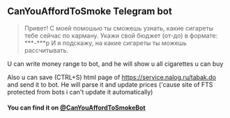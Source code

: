 ## CanYouAffordToSmoke Telegram bot

>Привет! 
>С моей помошью ты сможешь узнать, какие сигареты тебе сейчас по карману.
>Укажи свой бюджет (от-до) в формате: \*\*\*-\*\*\*р
>И я подскажу, на какие сигареты ты можешь рассчитывать.

U can write money range to bot, and he will show u all cigarettes u can buy

Also u can save (CTRL+S) html page of https://service.nalog.ru/tabak.do and send it to bot. He will parse it and update prices 
('cause site of FTS protected from bots i can't update it automatically)

#### You can find it on [@CanYouAffordToSmokeBot](https://t.me/CanYouAffordToSmokeBot)
